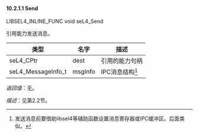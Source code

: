 #### 10.2.1.1  Send

LIBSEL4_INLINE_FUNC void seL4_Send

引用能力发送消息。

类型 | 名字 | 描述
--- | --- | ---
seL4_CPtr | dest | 引用的能力句柄
seL4_MessageInfo_t | msgInfo | IPC消息结构[^1]

*返回值*：无。

*描述*：见第2.2节。

[^1]: 发送消息前要借助libsel4等辅助函数设置消息寄存器或IPC缓冲区。后面类似。
